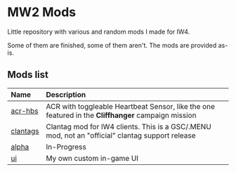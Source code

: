 # MW2 Mods

Little repository with various and random mods I made for IW4.

Some of them are finished, some of them aren't. The mods are provided as-is.

## Mods list

| Name                                                                                     | Description                                                                                     |
|:-----------------------------------------------------------------------------------------|:-----------------------------------------------------------------------------------------|
| <a href="https://github.com/sortileges/iw4mods/tree/master/acr-hbs">acr-hbs</a>      | ACR with toggleable Heartbeat Sensor, like the one featured in the **Cliffhanger** campaign mission
| <a href="https://github.com/sortileges/iw4mods/tree/master/clantags">clantags</a>       | Clantag mod for IW4 clients. This is a GSC/.MENU mod, not an "official" clantag support release
| <a href="https://github.com/sortileges/iw4mods/tree/master/alpha">alpha</a>       | In-Progress
| <a href="https://github.com/sortileges/iw4mods/tree/master/ui">ui</a>       | My own custom in-game UI
